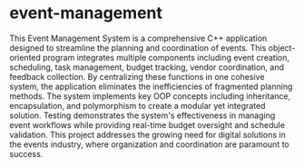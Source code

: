 # event-management
This Event Management System is a comprehensive C++ application designed to streamline
the planning and coordination of events. This object-oriented program integrates multiple
components including event creation, scheduling, task management, budget tracking, vendor
coordination, and feedback collection. By centralizing these functions in one cohesive
system, the application eliminates the inefficiencies of fragmented planning methods. The
system implements key OOP concepts including inheritance, encapsulation, and
polymorphism to create a modular yet integrated solution. Testing demonstrates the system's
effectiveness in managing event workflows while providing real-time budget oversight and
schedule validation. This project addresses the growing need for digital solutions in the
events industry, where organization and coordination are paramount to success.

